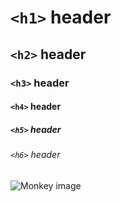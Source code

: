 # `<h1>` header
## `<h2>` header
### `<h3>` header
#### `<h4>` header
##### `<h5>` header
###### `<h6>` header

![Monkey image](https://i.guim.co.uk/img/media/02088fb2247b13df646907d47f552dc69a236bc7/0_93_3235_3304/master/3235.jpg?width=700&quality=85&auto=format&fit=max&s=68f6a70c31fdd9fbdafce53e7d9b752c)
